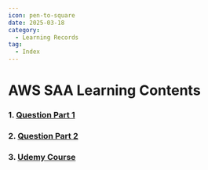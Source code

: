 ```yaml
---
icon: pen-to-square
date: 2025-03-18
category:
  - Learning Records
tag:
  - Index
---
```


# AWS SAA Learning Contents
### 1. [Question Part 1](./1.md)
### 2. [Question Part 2](./2.md)
### 3. [Udemy Course](./3.md)
